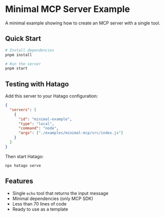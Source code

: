 # Minimal MCP Server Example

A minimal example showing how to create an MCP server with a single tool.

## Quick Start

```bash
# Install dependencies
pnpm install

# Run the server
pnpm start
```

## Testing with Hatago

Add this server to your Hatago configuration:

```json
{
  "servers": [
    {
      "id": "minimal-example",
      "type": "local",
      "command": "node",
      "args": ["./examples/minimal-mcp/src/index.js"]
    }
  ]
}
```

Then start Hatago:
```bash
npx hatago serve
```

## Features

- Single `echo` tool that returns the input message
- Minimal dependencies (only MCP SDK)
- Less than 70 lines of code
- Ready to use as a template